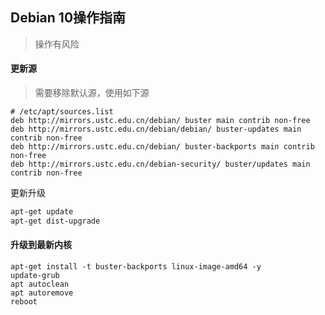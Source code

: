 ## Debian 10操作指南

> 操作有风险

#### 更新源

> 需要移除默认源，使用如下源

```
# /etc/apt/sources.list
deb http://mirrors.ustc.edu.cn/debian/ buster main contrib non-free
deb http://mirrors.ustc.edu.cn/debian/debian/ buster-updates main contrib non-free
deb http://mirrors.ustc.edu.cn/debian/ buster-backports main contrib non-free
deb http://mirrors.ustc.edu.cn/debian-security/ buster/updates main contrib non-free
```

更新升级

```bash
apt-get update
apt-get dist-upgrade
```

#### 升级到最新内核

```
apt-get install -t buster-backports linux-image-amd64 -y
update-grub
apt autoclean
apt autoremove
reboot
```
